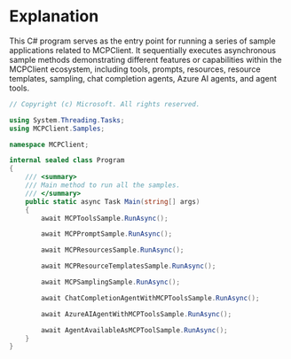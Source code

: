 # Explanation
This C# program serves as the entry point for running a series of sample applications related to MCPClient. It sequentially executes asynchronous sample methods demonstrating different features or capabilities within the MCPClient ecosystem, including tools, prompts, resources, resource templates, sampling, chat completion agents, Azure AI agents, and agent tools.

```csharp
// Copyright (c) Microsoft. All rights reserved.

using System.Threading.Tasks;
using MCPClient.Samples;

namespace MCPClient;

internal sealed class Program
{
    /// <summary>
    /// Main method to run all the samples.
    /// </summary>
    public static async Task Main(string[] args)
    {
        await MCPToolsSample.RunAsync();

        await MCPPromptSample.RunAsync();

        await MCPResourcesSample.RunAsync();

        await MCPResourceTemplatesSample.RunAsync();

        await MCPSamplingSample.RunAsync();

        await ChatCompletionAgentWithMCPToolsSample.RunAsync();

        await AzureAIAgentWithMCPToolsSample.RunAsync();

        await AgentAvailableAsMCPToolSample.RunAsync();
    }
}
```
